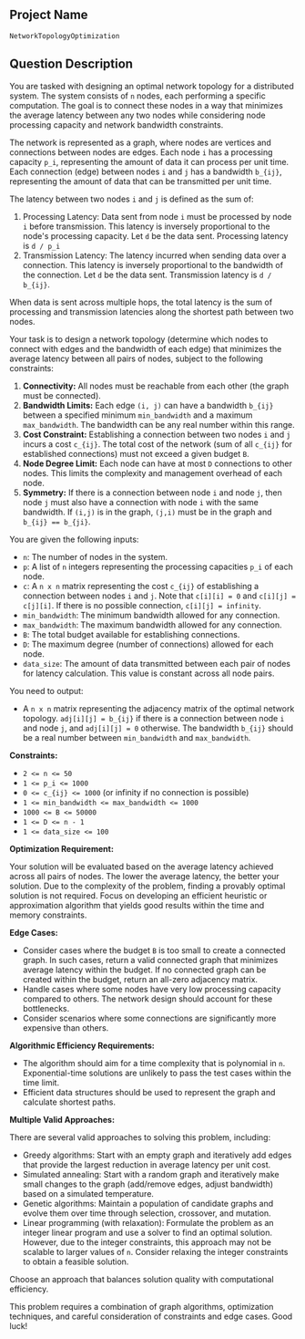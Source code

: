 ## Project Name

`NetworkTopologyOptimization`

## Question Description

You are tasked with designing an optimal network topology for a distributed system. The system consists of `n` nodes, each performing a specific computation. The goal is to connect these nodes in a way that minimizes the average latency between any two nodes while considering node processing capacity and network bandwidth constraints.

The network is represented as a graph, where nodes are vertices and connections between nodes are edges. Each node `i` has a processing capacity `p_i`, representing the amount of data it can process per unit time. Each connection (edge) between nodes `i` and `j` has a bandwidth `b_{ij}`, representing the amount of data that can be transmitted per unit time.

The latency between two nodes `i` and `j` is defined as the sum of:
1.  Processing Latency: Data sent from node `i` must be processed by node `i` before transmission. This latency is inversely proportional to the node's processing capacity. Let `d` be the data sent. Processing latency is `d / p_i`
2.  Transmission Latency: The latency incurred when sending data over a connection. This latency is inversely proportional to the bandwidth of the connection.  Let `d` be the data sent. Transmission latency is `d / b_{ij}`.

When data is sent across multiple hops, the total latency is the sum of processing and transmission latencies along the shortest path between two nodes.

Your task is to design a network topology (determine which nodes to connect with edges and the bandwidth of each edge) that minimizes the average latency between all pairs of nodes, subject to the following constraints:

1.  **Connectivity:** All nodes must be reachable from each other (the graph must be connected).
2.  **Bandwidth Limits:**  Each edge `(i, j)` can have a bandwidth `b_{ij}` between a specified minimum `min_bandwidth` and a maximum `max_bandwidth`.  The bandwidth can be any real number within this range.
3.  **Cost Constraint:** Establishing a connection between two nodes `i` and `j` incurs a cost `c_{ij}`. The total cost of the network (sum of all `c_{ij}` for established connections) must not exceed a given budget `B`.
4.  **Node Degree Limit:** Each node can have at most `D` connections to other nodes. This limits the complexity and management overhead of each node.
5.  **Symmetry:** If there is a connection between node `i` and node `j`, then node `j` must also have a connection with node `i` with the same bandwidth. If `(i,j)` is in the graph, `(j,i)` must be in the graph and `b_{ij} == b_{ji}`.

You are given the following inputs:

*   `n`: The number of nodes in the system.
*   `p`: A list of `n` integers representing the processing capacities `p_i` of each node.
*   `c`: A `n x n` matrix representing the cost `c_{ij}` of establishing a connection between nodes `i` and `j`. Note that `c[i][i] = 0` and `c[i][j] = c[j][i]`. If there is no possible connection, `c[i][j] = infinity`.
*   `min_bandwidth`: The minimum bandwidth allowed for any connection.
*   `max_bandwidth`: The maximum bandwidth allowed for any connection.
*   `B`: The total budget available for establishing connections.
*   `D`: The maximum degree (number of connections) allowed for each node.
*   `data_size`: The amount of data transmitted between each pair of nodes for latency calculation. This value is constant across all node pairs.

You need to output:

*   A `n x n` matrix representing the adjacency matrix of the optimal network topology.  `adj[i][j] = b_{ij}` if there is a connection between node `i` and node `j`, and `adj[i][j] = 0` otherwise. The bandwidth `b_{ij}` should be a real number between `min_bandwidth` and `max_bandwidth`.

**Constraints:**

*   `2 <= n <= 50`
*   `1 <= p_i <= 1000`
*   `0 <= c_{ij} <= 1000` (or infinity if no connection is possible)
*   `1 <= min_bandwidth <= max_bandwidth <= 1000`
*   `1000 <= B <= 50000`
*   `1 <= D <= n - 1`
*   `1 <= data_size <= 100`

**Optimization Requirement:**

Your solution will be evaluated based on the average latency achieved across all pairs of nodes. The lower the average latency, the better your solution. Due to the complexity of the problem, finding a provably optimal solution is not required.  Focus on developing an efficient heuristic or approximation algorithm that yields good results within the time and memory constraints.

**Edge Cases:**

*   Consider cases where the budget `B` is too small to create a connected graph. In such cases, return a valid connected graph that minimizes average latency within the budget. If no connected graph can be created within the budget, return an all-zero adjacency matrix.
*   Handle cases where some nodes have very low processing capacity compared to others. The network design should account for these bottlenecks.
*   Consider scenarios where some connections are significantly more expensive than others.

**Algorithmic Efficiency Requirements:**

*   The algorithm should aim for a time complexity that is polynomial in `n`. Exponential-time solutions are unlikely to pass the test cases within the time limit.
*   Efficient data structures should be used to represent the graph and calculate shortest paths.

**Multiple Valid Approaches:**

There are several valid approaches to solving this problem, including:

*   Greedy algorithms: Start with an empty graph and iteratively add edges that provide the largest reduction in average latency per unit cost.
*   Simulated annealing: Start with a random graph and iteratively make small changes to the graph (add/remove edges, adjust bandwidth) based on a simulated temperature.
*   Genetic algorithms: Maintain a population of candidate graphs and evolve them over time through selection, crossover, and mutation.
*   Linear programming (with relaxation): Formulate the problem as an integer linear program and use a solver to find an optimal solution. However, due to the integer constraints, this approach may not be scalable to larger values of `n`.  Consider relaxing the integer constraints to obtain a feasible solution.

Choose an approach that balances solution quality with computational efficiency.

This problem requires a combination of graph algorithms, optimization techniques, and careful consideration of constraints and edge cases. Good luck!
